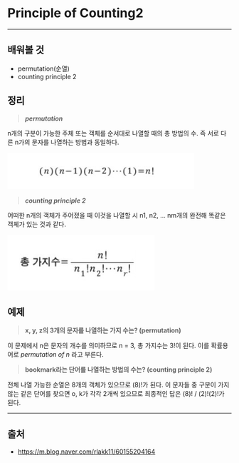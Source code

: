 # Principle of Counting2 #
-------------------
## 배워볼 것 ##
* permutation(순열)
* counting principle 2

## 정리 ##
> ***permutation***

n개의 구분이 가능한 주체 또는 객체를 순서대로 나열할 때의 총 방법의 수. 즉 서로 다른 n가의 문자를 나열하는 방법과 동일하다.

![image1](/image/2021_01_15_1.png)

> ***counting principle 2***

어떠한 n개의 객체가 주어졌을 때 이것을 나열할 시 n1, n2, ... nm개의 완전해 똑같은 객체가 있는 것과 같다.

![image2](/image/2021_01_15_2.png)

## 예제 ##
> **x, y, z의 3개의 문자를 나열하는 가지 수는? (permutation)**

이 문제에서 n은 문자의 개수를 의미하므로 n = 3, 총 가지수는 3!이 된다.
이를 확률용어로 *permutation of n* 라고 부른다.

> **bookmark라는 단어를 나열하는 방법의 수는? (counting principle 2)**

전체 나열 가능한 순열은 8개의 객체가 있으므로 (8)!가 된다.
이 문자들 중 구분이 가지 않는 같은 단어를 찾으면 o, k가 각각 2개씩 있으므로 최종적인 답은 (8)! / (2)!(2)!가 된다.

--------------
## 출처 ##
* <https://m.blog.naver.com/rlakk11/60155204164>